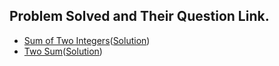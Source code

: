 ## Problem Solved and Their Question Link.

- [Sum of Two Integers](https://leetcode.com/problems/sum-of-two-integers/)([Solution]())
- [Two Sum](https://leetcode.com/problems/two-sum/submissions/)([Solution](./two_sum.py))
